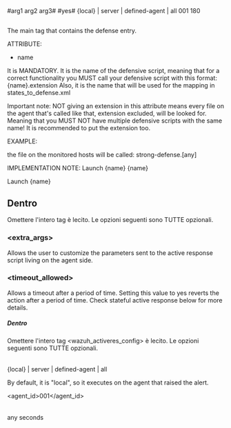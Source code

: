 <defenses-definition>
    <!-- List every defense node replicating this syntax -->
    <defense name="#any def name#">
        <command> <!-- OPTIONAL Start of the Wazuh "command" configuration for the defense -->
            <extra_args>#arg1 arg2 arg3#</extra_args> <!-- OPTIONAL This is Wazuh's <extra_args> tag in command. The arguments for the defensive script. -->
            <timeout_allowed>#yes#</timeout_allowed>  <!-- OPTIONAL Activate the <timeout> tag inside of the next <wazuh_activeres_config> -->
        </command>
        <active-response> <!-- OPTIONAL Start of the Wazuh "active-response" configuration for the defense -->
            <location>{local} | server | defined-agent | all</location> <!-- OPTIONAL Specify where to execute the script once the node is reached -->
            <agent_id>001</agent_id> <!-- OPTIONAL Only with "defined-agent" declared in <location> -->
            <timeout>180</timeout> <!-- OPTIONAL Seconds after which the response is reverted. You must have <timeout_allowed> on the command section -->
        </active-response> 
    </defense>
</defenses-definition>



## <defense>

The main tag that contains the defense entry.

ATTRIBUTE:

- name

It is MANDATORY.
It is the name of the defensive script, meaning that for a correct functionality you MUST
call your defensive script with this format:
{name}.extension
Also, it is the name that will be used for the mapping in states_to_defense.xml

Important note:
NOT giving an extension in this attribute means every file on the agent that's called like that, extension excluded, will be looked for.
Meaning that you MUST NOT have multiple defensive scripts with the same name!
It is recommended to put the extension too.

EXAMPLE:
<defense name="strong-defense">

the file on the monitored hosts will be called:
strong-defense.[any]

IMPLEMENTATION NOTE:
<command>
    <name>Launch {name}</name>
    <executable>{name}</executable>
<command>

<active-response>
    <command>Launch {name}</command>
</active-response>


## Dentro <command>
Omettere l'intero tag <command> è lecito.
Le opzioni seguenti sono TUTTE opzionali.

### <extra_args>

Allows the user to customize the parameters sent to the active response script living on the agent side.

### <timeout_allowed>

Allows a timeout after a period of time. Setting this value to yes reverts the action after a period of time. Check stateful active response below for more details.

##### Dentro <active-response>
Omettere l'intero tag <wazuh_activeres_config> è lecito.
Le opzioni seguenti sono TUTTE opzionali.

######  <location>

{local} | server | defined-agent | all

By default, it is "local", so it executes on the agent that raised the alert.

<agent_id>001</agent_id> <!-- Only with "defined-agent" declared in <location> -->

###### <timeout>
any seconds
 <!-- Seconds after which the response is reverted -->